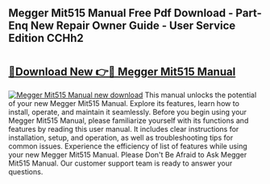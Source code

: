 ## Megger Mit515 Manual Free Pdf Download - Part-Enq New Repair Owner Guide - User Service Edition CCHh2

# <h2><a href="http://cf16125.oget.top/?id=Megger+Mit515+Manual">🔗Download New 👉🔴 Megger Mit515 Manual</a></h2>

[![Megger Mit515 Manual new download](https://i.imgur.com/5g1atiW.png)](http://cf16125.oget.top/?id=Megger+Mit515+Manual)
This manual unlocks the potential of your new Megger Mit515 Manual. Explore its features, learn how to install, operate, and maintain it seamlessly. Before you begin using your Megger Mit515 Manual, please familiarize yourself with its functions and features by reading this user manual. It includes clear instructions for installation, setup, and operation, as well as troubleshooting tips for common issues. Experience the efficiency of list of features while using your new Megger Mit515 Manual. Please Don't Be Afraid to Ask Megger Mit515 Manual. Our customer support team is ready to answer your questions.
